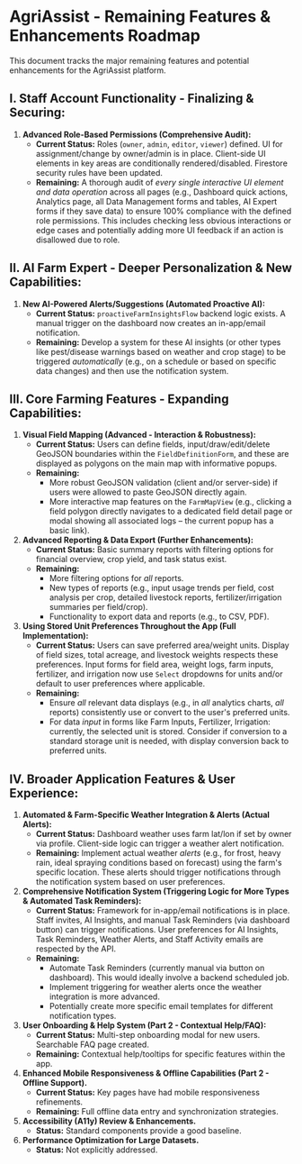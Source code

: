 
# AgriAssist - Remaining Features & Enhancements Roadmap

This document tracks the major remaining features and potential enhancements for the AgriAssist platform.

## I. Staff Account Functionality - Finalizing & Securing:

1.  **Advanced Role-Based Permissions (Comprehensive Audit):**
    *   **Current Status:** Roles (`owner`, `admin`, `editor`, `viewer`) defined. UI for assignment/change by owner/admin is in place. Client-side UI elements in key areas are conditionally rendered/disabled. Firestore security rules have been updated.
    *   **Remaining:** A thorough audit of *every single interactive UI element and data operation* across all pages (e.g., Dashboard quick actions, Analytics page, all Data Management forms and tables, AI Expert forms if they save data) to ensure 100% compliance with the defined role permissions. This includes checking less obvious interactions or edge cases and potentially adding more UI feedback if an action is disallowed due to role.

## II. AI Farm Expert - Deeper Personalization & New Capabilities:

1.  **New AI-Powered Alerts/Suggestions (Automated Proactive AI):**
    *   **Current Status:** `proactiveFarmInsightsFlow` backend logic exists. A manual trigger on the dashboard now creates an in-app/email notification.
    *   **Remaining:** Develop a system for these AI insights (or other types like pest/disease warnings based on weather and crop stage) to be triggered *automatically* (e.g., on a schedule or based on specific data changes) and then use the notification system.

## III. Core Farming Features - Expanding Capabilities:

1.  **Visual Field Mapping (Advanced - Interaction & Robustness):**
    *   **Current Status:** Users can define fields, input/draw/edit/delete GeoJSON boundaries within the `FieldDefinitionForm`, and these are displayed as polygons on the main map with informative popups.
    *   **Remaining:**
        *   More robust GeoJSON validation (client and/or server-side) if users were allowed to paste GeoJSON directly again.
        *   More interactive map features on the `FarmMapView` (e.g., clicking a field polygon directly navigates to a dedicated field detail page or modal showing all associated logs – the current popup has a basic link).
2.  **Advanced Reporting & Data Export (Further Enhancements):**
    *   **Current Status:** Basic summary reports with filtering options for financial overview, crop yield, and task status exist.
    *   **Remaining:**
        *   More filtering options for *all* reports.
        *   New types of reports (e.g., input usage trends per field, cost analysis per crop, detailed livestock reports, fertilizer/irrigation summaries per field/crop).
        *   Functionality to export data and reports (e.g., to CSV, PDF).
3.  **Using Stored Unit Preferences Throughout the App (Full Implementation):**
    *   **Current Status:** Users can save preferred area/weight units. Display of field sizes, total acreage, and livestock weights respects these preferences. Input forms for field area, weight logs, farm inputs, fertilizer, and irrigation now use `Select` dropdowns for units and/or default to user preferences where applicable.
    *   **Remaining:**
        *   Ensure *all* relevant data displays (e.g., in *all* analytics charts, *all* reports) consistently use or convert to the user's preferred units.
        *   For data *input* in forms like Farm Inputs, Fertilizer, Irrigation: currently, the selected unit is stored. Consider if conversion to a standard storage unit is needed, with display conversion back to preferred units.

## IV. Broader Application Features & User Experience:

1.  **Automated & Farm-Specific Weather Integration & Alerts (Actual Alerts):**
    *   **Current Status:** Dashboard weather uses farm lat/lon if set by owner via profile. Client-side logic can trigger a weather alert notification.
    *   **Remaining:** Implement actual weather *alerts* (e.g., for frost, heavy rain, ideal spraying conditions based on forecast) using the farm's specific location. These alerts should trigger notifications through the notification system based on user preferences.
2.  **Comprehensive Notification System (Triggering Logic for More Types & Automated Task Reminders):**
    *   **Current Status:** Framework for in-app/email notifications is in place. Staff invites, AI Insights, and manual Task Reminders (via dashboard button) can trigger notifications. User preferences for AI Insights, Task Reminders, Weather Alerts, and Staff Activity emails are respected by the API.
    *   **Remaining:**
        *   Automate Task Reminders (currently manual via button on dashboard). This would ideally involve a backend scheduled job.
        *   Implement triggering for weather alerts once the weather integration is more advanced.
        *   Potentially create more specific email templates for different notification types.
3.  **User Onboarding & Help System (Part 2 - Contextual Help/FAQ):**
    *   **Current Status:** Multi-step onboarding modal for new users. Searchable FAQ page created.
    *   **Remaining:** Contextual help/tooltips for specific features within the app.
4.  **Enhanced Mobile Responsiveness & Offline Capabilities (Part 2 - Offline Support).**
    *   **Current Status:** Key pages have had mobile responsiveness refinements.
    *   **Remaining:** Full offline data entry and synchronization strategies.
5.  **Accessibility (A11y) Review & Enhancements.**
    *   **Status:** Standard components provide a good baseline.
6.  **Performance Optimization for Large Datasets.**
    *   **Status:** Not explicitly addressed.
